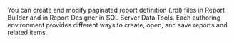   You can create and modify paginated report definition (.rdl) files in Report Builder and in Report Designer in SQL Server Data Tools. Each authoring environment provides different ways to create, open, and save reports and related items.
   